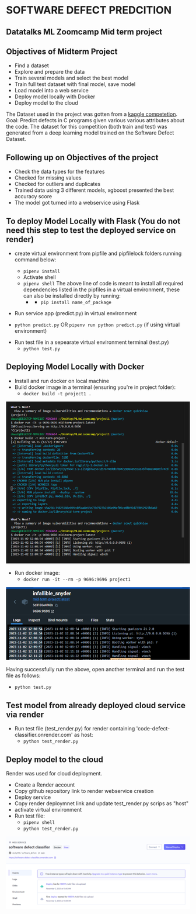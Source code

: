# SOFTWARE DEFECT PREDCITION
## Datatalks ML Zoomcamp Mid term project

## Objectives of Midterm Project
* Find a dataset
* Explore and prepare the data
* Train several models and select the best model
* Train full test dataset with final model, save model
* Load model into a web service
* Deploy model locally with Docker
* Deploy model to the cloud

The Dataset used in the project was gotten from a [kaggle competetion](https://www.kaggle.com/competitions/playground-series-s3e23/data). 
Goal: Predict defects in C programs given various various attributes about the code.
The dataset for this competition (both train and test) was generated from a deep learning model trained on the Software Defect Dataset.

## Following up on Objectives of the project
* Check the data types for the features
* Checked for missing values
* Checked for outliers and duplicates
* Trained data using 3 different models, xgboost presented the best accuracy score
* The model got turned into a webservice using Flask

##  To deploy Model Locally with Flask (You do not need this step to test the deployed service on render)
* create virtual environment from pipfile and pipfilelock folders running command below:
  - ``` pipenv install ```
  * Activate shell  
  - ``` pipenv shell ``` 
The above line of code is meant to install all required dependencies listed in the pipfiles in a virtual environment, these can also be installed directly by running:
    - - ``` pip install name_of_package ```

* Run service app (predict.py) in virtual environment
 - ``` python predict.py ``` OR ``` pipenv run python predict.py ``` (if using virtual environment)
* Run test file in a sepearate virtual environment terminal (test.py)
  - ``` python test.py ```

## Deploying Model Locally with Docker
* Install and run docker on local machine
* Build docker image in a terminal (ensuring you're in project folder):
  -  ``` docker build -t project1 . ```

![alt text](/docker_build_image.png)

* Run docker image:
  - ``` docker run -it --rm -p 9696:9696 project1 ```

![alt text](/docker.png)

Having successfully run the above, open another terminal and run the test file as follows:
  - ``` python test.py ```

## Test model from already deployed cloud service via render
* Run test file (test_render.py) for render containing 'code-defect-classifier.onrender.com' as host:
  - ``` python test_render.py ```

## Deploy model to the cloud
Render was used for cloud deployment.
- Create a Render account
- Copy github repository link to render webservice creation 
- Deploy service
- Copy render deploymnet link and update test_render.py scrips as "host"
- activate virtual environment
- Run test file:
  - ``` pipenv shell ```
  - ``` python test_render.py ```


![alt text](/render_deploy.png)
